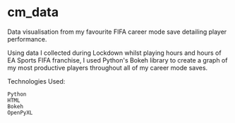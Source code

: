# cm_data
Data visualisation from my favourite FIFA career mode save detailing player performance. 

Using data I collected during Lockdown whilst playing hours and hours of EA Sports FIFA franchise, I used Python's Bokeh library to create a graph of my most productive players throughout all of my career mode saves.

Technologies Used:

    Python
    HTML
    Bokeh
    OpenPyXL
